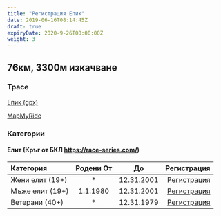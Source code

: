 ```yaml
---
title: "Регистрация Епик"
date: 2019-06-16T08:14:45Z
draft: true
expiryDate: 2020-9-26T00:00:00Z
weight: 3
---
```


## 76км, 3300м изкачване
### Трасе
[Епик (gpx)](https://drive.google.com/open?id=174corZb-OmA-8nSKEjw_8PGl8BZM7Q04)

[MapMyRide](https://www.mapmyride.com/routes/view/2049206296)


### Категории

#### Елит (Кръг от БКЛ https://race-series.com/)
| Категория         | Родени От |      До   | Регистрация
:-----------------|:---------:|:---------:|------------:
 Жени елит (19+)  |     *     | 12.31.2001| [Регистрация](https://forms.gle/REuUZ1MmUXCuZ9EKA)
 Мъже елит (19+)  | 1.1.1980  | 12.31.2001| [Регистрация](https://forms.gle/REuUZ1MmUXCuZ9EKA)
 Ветерани  (40+)  |     *     | 12.31.1979| [Регистрация](https://forms.gle/REuUZ1MmUXCuZ9EKA)

